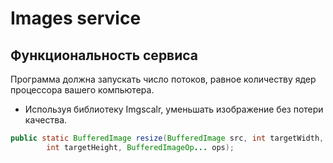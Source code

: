 # Images service

## Функциональность сервиса

Программа должна запускать число потоков, равное количеству ядер процессора вашего компьютера.

- Используя библиотеку Imgscalr, уменьшать изображение без потери качества. 

```java
public static BufferedImage resize(BufferedImage src, int targetWidth, 
        int targetHeight, BufferedImageOp... ops);
```
